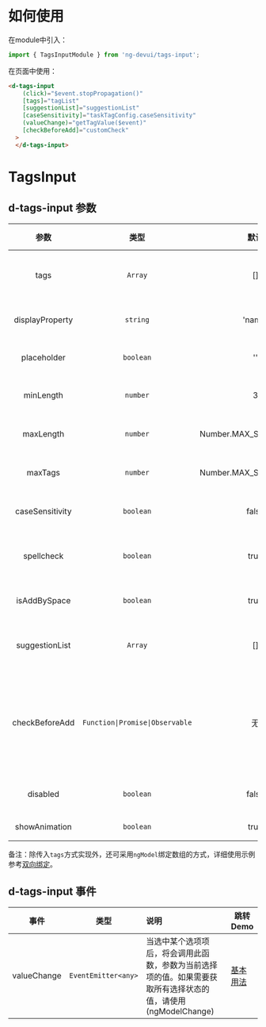 # 如何使用
在module中引入：
```ts
import { TagsInputModule } from 'ng-devui/tags-input';
```

在页面中使用：
```html
<d-tags-input
    (click)="$event.stopPropagation()"
    [tags]="tagList"
    [suggestionList]="suggestionList"
    [caseSensitivity]="taskTagConfig.caseSensitivity"
    (valueChange)="getTagValue($event)"
    [checkBeforeAdd]="customCheck"
  >
  </d-tags-input>
```
# TagsInput

## d-tags-input 参数

|      参数       |              类型               |          默认           | 说明                                                                                                  | 跳转 Demo                                           |全局配置项| 
| :----------------: | :-------------: | :-----------------------------: | :---------------------: | :---------------------------------------------------------------------------------------------------- | --------------------------------------------------- |
|      tags       |             `Array`             |           []            | 必选，记录输入的标签和选择的标签列表                                                                  | [基本用法](demo#basic-usage) |
| displayProperty |            `string`             |         'name'          | 可选，列表项使用的属性名                                                                              | [基本用法](demo#basic-usage) |
|   placeholder   |            `boolean`            |           ''            | 可选，输入框的 placeholder                                                                            | [基本用法](demo#basic-usage) |
|    minLength    |            `number`             |            3            | 可选，输入标签内容的最小长度                                                                          | [基本用法](demo#basic-usage) |
|    maxLength    |            `number`             | Number.MAX_SAFE_INTEGER | 可选，输入标签内容的最大长度                                                                          | [基本用法](demo#basic-usage) |
|     maxTags     |            `number`             | Number.MAX_SAFE_INTEGER | 可选，可输入标签的最大个数                                                                            | [基本用法](demo#basic-usage) |
| caseSensitivity |            `boolean`            |          false          | 可选，大小写敏感，默认忽略大小                                                                        | [基本用法](demo#basic-usage) | 写         |
|   spellcheck    |            `boolean`            |          true           | 可选，input 输入框是否开启拼写检查的                                                                                  | [基本用法](demo#basic-usage) | spellcheck |
|  isAddBySpace   |            `boolean`            |          true           | 可选，是否支持空格键输入标                                                                            | [基本用法](demo#basic-usage) | 签         |
| suggestionList  |             `Array`             |           []            | 可选，下拉选项，默认可选择的标签列表                                                                  | [基本用法](demo#basic-usage) |
| checkBeforeAdd  | `Function\|Promise\|Observable` |           无            | 可选，自定义校验函数，类型为(newTag: string) => boolean 或者 Promise<boolean>或者 Observable<boolean> | [基本用法](demo#basic-usage) |
|    disabled     |            `boolean`            |          false          | 可选，disabled 灰化状态                                                                               | [基本用法](demo#basic-usage) |
|  showAnimation   |             `boolean`              |                                 true                                  |  可选，是否开启动画 |   | ✔ |

备注：除传入`tags`方式实现外，还可采用`ngModel`绑定数组的方式，详细使用示例参考[双向绑定](demo#ng-model)。

## d-tags-input 事件

|    事件     |        类型         | 说明                                                                                                          | 跳转 Demo                                           |
| :---------: | :-----------------: | :------------------------------------------------------------------------------------------------------------ | --------------------------------------------------- |
| valueChange | `EventEmitter<any>` | 当选中某个选项项后，将会调用此函数，参数为当前选择项的值。如果需要获取所有选择状态的值，请使用(ngModelChange) | [基本用法](demo#basic-usage) |
